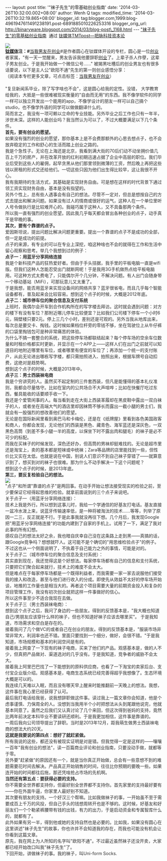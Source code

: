 --- layout: post title: '"袜子先生"的零基础创业指南' date:
'2014-03-26T10:32:00.002+08:00' author: Wenh Q tags: modified\_time:
'2014-03-26T10:32:19.865+08:00' blogger\_id:
tag:blogger.com,1999:blog-4961947611491238191.post-6891885010226253316
blogger\_orig\_url:
http://binaryware.blogspot.com/2014/03/blog-post\_1168.html ---
["袜子先生"的零基础创业指南](http://www.tmtpost.com/101143.html)  通过
[钛媒体TMTpost—把脉科技资本论](http://www.tmtpost.com/)
<div dir="ltr"
style="color: #303030; font-size: 14px; line-height: 20px; margin-top: 15px;">

![](http://mmbiz.qpic.cn/mmbiz/KvtPv8KMwvVxenRzY2JpmwDQVPIgUqaIYQKkVw4LVj5AjjH00Tby6ZlqbwH58ANic2mb6hD1G63D0RckXv4sAHw/0)\
**[钛媒体](http://www.tmtpost.com/ "钛媒体")注：\#**[当我男友在创业](http://www.tmtpost.com/tag/be-a-startup "查看 当我男友在创业 中的全部文章")\#是作者圆心在钛媒体开设的专栏，圆心是一位[创业](http://www.tmtpost.com/tag/chuangye "查看 创业 中的全部文章")者家属，"有一天一觉醒来，男友告诉我他要辞职[创业](http://www.tmtpost.com/tag/chuangye "查看 创业 中的全部文章")了。上辈子杀人作孽，这辈子男友创业。于是我开始做一个微信公号......"
被揭黑吐槽后的创业男友也有很多话要说，以下是主人公"欧阳不通"先生的第一则创业感悟分享：\
（阅读本专栏更多文章，可点击标签：[当我男友在创业](http://www.tmtpost.com/tag/be-a-startup)）\
\
"复旦新闻系毕业，除了写字啥也不会"，这是圆心给我的定性。没错，
大学教育给我的，大抵是一些很难被现实衡量的"自由而无用"的东西。我不像学软件的同学一样可以独立开发出一个能用的app，不像学设计的朋友一样可以自己搞个studio，也不像学外语的同学可以做做翻译什么的。\
简而言之，我没有一项可赖以立命的专业技能。另外毕业之后工作也只有一年半，涉世未深。这样的人能创业吗？我当然认为可以了，不过大概要满足以下几个条件。\
**首先，要有创业的愿望。**\
如果没有强烈的创业的愿望，那你基本上是不会费那额外的心思去想点子，也不会放弃稳定的工作和舒心的生活而踏上创业之路的。\
我是个急性子。无论在上海还是北京，我看到满大街的70后们动不动坐拥价值几百上千万的房产，并在改革开放的红利初期迅速占据了企业中高层的职位。我们毕业后受到这些人的雇佣，起早贪黑从他们那里领到微薄的工资，然后晚上再把这些钱以房租的形式交还给他们。一切这些只因为他们出生得比较早，这让我很不开心。\
我有我期待的生活方式，其基础是实现财务自由。可是想在这样的时代背景下通过领工资实现财务自由，基本是没有指望的。\
另外个性上，总有些人遇事会有自己的想法。尽管不一定对，但总是想按自己的方式去提出和解决问题。如果没有过人的情商或很好的运气，这种人在一个单位里听人号令做执行是比较难开心的。我碰巧属于这种人，又不具备那两个条件。\
所以我一直有强烈的创业愿望。因此我几乎每天都会冒出各种创业的点子，动手真干是早晚的事。\
**其次，要有个靠谱的点子。**\
爱因斯坦说，提出问题比解决问题更重要。提出一个靠谱的点子不是成功的全部，但一定是成功的前提。\
点子的来源，有专业的可以在专业上深挖，咱这种啥也不会的就得在工作和生活中留心观察和思考。举几个我想到过的例子：\
**点子一：用蓝牙分享网络连接**\
我是个新科技产品的狂热爱好者。但由于手头拮据，我手里的平板电脑一直是wifi版。但我们这种人怎能忍受出门就断网呢！于是我用3G手机做热点给平板电脑用。可这种方式太费电了，只能偶尔开个几分钟，不解决问题。有人出门会随身带一个移动基站（MiFi），可那玩意儿又太重了。\
于是我想，能否用蓝牙来实现设备间的网络共享？蓝牙很省电，而且几乎每个智能设备都有，普及起来会比较容易。想到这个点子的时候，大概是2012年底。\
**点子二：城市停车位的聚合信息及支付系统**\
上班时，我偶尔会开车到合作机构所在的写字楼去拜访。这时就会遇到问题：对方的楼下有没有车位？那附近哪儿停车比较便宜？比如我们公司楼下停车一个小时6元，隔壁楼只要2元。停上三几个小时，差别还是可观的。另外当我从地库出来，每次总是要交卡、掏钱。这时候如果档位杆旁的零钱不够，坐在驾驶位上从牛仔裤的口袋里掏钱包可是种非常痛苦的体验。\
为什么不搞一套整合的系统，把这些停车场都联结起来？每个停车场的空余车位数量和时租价格都实时更新，并显示在一个APP上——这样人们在出门之前就可以知道目的地附近哪里有车位，或者哪里有便宜的车位了；再添加一个统一的支付账户，从此无论进出哪栋写字楼，都只需拍照进入、拍照出来，根据车牌号自动扣费，这绝对是趋势啊。\
想到这个点子的时候，大概是2013年中。\
**点子三：男士西装袜电商**\
我是个穷讲究的人。虽然买不起定制的三件套西装，但凡是能懂得的基本礼仪准则，我都会尽量恪守。比如在室内的公共场合不大声喧哗；比如在快餐厅吃过东西，餐具能收的话要顺手收一下。\
我还是个爱管闲事的人。每当看到走在大街上西装革履却在黑皮鞋中露出一双白袜子的人，或者坐在高端大气的酒店里却因袜筒不够长而露出一截小腿的男士们，我就会有一股强烈的想改善他们的愿望。\
无论是在国际新闻里看到奥巴马和卡梅伦，还是在《纸牌屋》里看到各色美国政客和商人，你都会发现，无论他们的西装是黑色、藏青色、海军蓝还是深灰色，一双黑色高筒（到差不多小腿一半的高度，以保坐下时不露出肉和腿毛）的袜子是必不可少的标配。\
而我在买袜子的时候发现，深色还好办，但高筒的男袜却挺难找的。无论是超市里还是淘宝上，卖的基本都是短袜或中统袜；Zara等品牌的店里能找到一些，但性价比又实在太低。也就是说在中国，别说人们意识不到自己袜子穿错了——就算意识到了，想买到对的袜子也很难。那为什么不动手解决一下这个问题呢？\
想到这个点子的时候，是2013年底。\
**第三，要反复检验自己的想法。**\
![](http://mmbiz.qpic.cn/mmbiz/KvtPv8KMwvXWs3O48HLKPX6pduoaiaq7Rfjh2pfjSjsrqMQY47ayI6FYCOY8nIEXftTibCVibMuPuxQn55NuGmjPw/0)\
"点子"和所谓"靠谱的点子"是两回事。在动手开始让想法接受现实的检验之前，至少要保证它经得起思维的检验。就拿前面说到的三个点子来说吧。\
关于点子一（用蓝牙分享网络连接）：\
技术上我是外行。所以想到这事儿时，我给一个学通信的好基友打电话。基友直接一盆冷水泼上来，说蓝牙传输速率低，是一种将被淘汰的技术……等等，列举了原因一二三，反正就是不行。于是此事我就没再往下想。几个月后，我发现Google把"用蓝牙分享网络连接"的功能内建到了自家的手机上。试用了一下，满足了我对此事的所有幻想。\
感叹自己的想法太好之余，我也暗自庆幸自己没在这条路上走到黑——真搞的话，跟Google竞争吗？想想就吓人。这可能不是个确切的"用思维检验点子"的例子。不过这也从一个侧面说明了，不执着于自己能力之外的事情，可能是对的。\
关于点子二（城市停车位的聚合信息及支付系统）：\
其实直到现在，我还觉得这是个好想法。每家停车场都有自己的信息和支付系统，只要把它们聚合起来就行，技术上的难度不会太大。\
但是难点在于每家停车场都是一个既得利益者，而我需要一家一家去说服他们接受我的接入和改造，甚至与他们进行收入的分成。即使先从效益不太好的停车场开始谈，地推的工作量也是相当大的。再者这个项目需要大量的前期资金投入和复杂的项目管理工作，我没有初次创业就把这样一件事做好的信心。\
所以这件事至少不适合我现在去做。\
关于点子三（男士西装袜电商）：\
想到这个点子之后，我问了身边的一些朋友。得到的反馈基本是，"我大概也知道自己/男朋友应该穿什么样的袜子，但也不知道好袜子应该去哪里买"。
于是我知道，市场需求和空白是存在的。\
接着我问了几个做VC的或者自己在创业的朋友。得到的反馈基本是，"服装市场非常非常大，利润率也还不错。里面只要找到一个细分，做好，会很不错。"于是我知道，市场规模和基本的利润空间是有的。\
接着我上网查了一下现有的袜子电商，买来了他们的产品。观感基本是，做的人不少，但真把产品做对、渠道选对的几乎没有。于是我知道，竞争者的威胁不会太大。\
接着我上阿里巴巴找了一下能想到的原料供应商，也看了一下淘宝的卖家后台、支付宝企业版介绍。观感基本是，电商生态系统已经完善得超乎我想像了。生态环境大概是可以的。\
我连续几天难以入眠，而且没有哪天早上醒来时能推翻前一天晚上的想法。我想，这件事在我心里已经获得了认可。\
最后我打电话给我爸，说我想辞职做这件事。读过我上一篇文章你会知道，他是个虑事谨慎、力保周全的人。没想到当我用半个小时把想法从头到尾跟他说完，他就基本同意了。虽然之后我们又认真讨论了几个来回，但这次得到爸妈的支持，竟然比两年前决定本科毕业不要读研还顺利。于是我更加相信，这件事是靠谱的。\
一周后我向公司领导提出了辞职。当时是2013年12月，距我萌生做男士西装袜电商的想法大约20天。\
**这就是我要说的第四点：想好了就赶紧做。**\
所有我说的这些，都还没有被现实证明是对是错。但我觉得一定是这样的——嚷嚷一百年"我有创业的想法"，读一百篇商业评论和创业指南，只要没动手做，就都等于零。\
另外要"赶紧做"的原因还有一个，就是当你真正开始做，总会有一些意想不到的难题需要花时间去解决。产品真正开始销售的时间，往往比你预期的要晚一些。如果连开始的时间都往后拖，那还凭啥抢占市场的先机啊。\
**当然还有第五点：要获得必要的支持。**\
你不需要全世界都支持你，但最好别全世界都不支持你。首先家里的支持最好要有——你在外面牛逼，你家里人最好别不知道。\
其次要有朋友的支持。一个好汉三个帮嘛。比如我做袜子的事，一开始虽不至于需要成百上千万的风投，但自己手头的钱想周转开也是不够的。这时候，好基友和好丽友们一个个勒紧裤腰带有钱的出钱，有力的出力，于是启动资金和专属智库什么的，就都有了。\
此外如果有另一半，得到他或她的支持自然也是必要的。比如我，如果没有圆心在这里讲述"袜子先生"的故事，你也许并不会知道我的存在，而我也可能没有机会让你看到这篇文章。\
原先，我在网上为人所知的名字叫"欧阳不通"。不过最近虽然袜子还没开卖，大家都已经开始改口叫我"袜子先生"了。\
下回开始，讲做袜子的事。我的袜子，叫Uni-form Socks.

</div>
